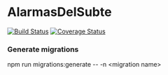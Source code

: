 # AlarmasDelSubte

[![Build Status](https://travis-ci.org/feldmatias/AlarmasDelSubte.svg?branch=master)](https://travis-ci.org/feldmatias/AlarmasDelSubte)
[![Coverage Status](https://coveralls.io/repos/github/feldmatias/AlarmasDelSubte/badge.svg?branch=master&a=2)](https://coveralls.io/github/feldmatias/AlarmasDelSubte?branch=master)

### Generate migrations
npm run migrations:generate -- -n \<migration name\>

